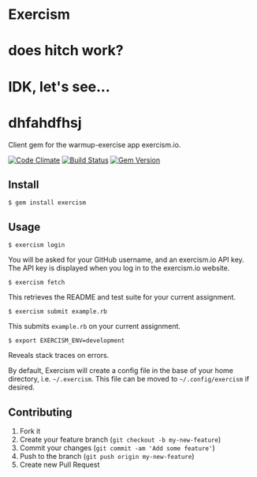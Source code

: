 # Exercism
# does hitch work?
# IDK, let's see...
# dhfahdfhsj

Client gem for the warmup-exercise app exercism.io.

[![Code Climate](https://codeclimate.com/github/kytrinyx/exercism.png)](https://codeclimate.com/github/kytrinyx/exercism)
[![Build Status](https://travis-ci.org/kytrinyx/exercism.png?branch=master)](https://travis-ci.org/kytrinyx/exercism)
[![Gem Version](https://badge.fury.io/rb/exercism.png)](https://rubygems.org/gems/exercism)

## Install

    $ gem install exercism

## Usage

    $ exercism login

You will be asked for your GitHub username, and an exercism.io API key. The
API key is displayed when you log in to the exercism.io website.

    $ exercism fetch

This retrieves the README and test suite for your current assignment.

    $ exercism submit example.rb

This submits `example.rb` on your current assignment.

    $ export EXERCISM_ENV=development

Reveals stack traces on errors.

By default, Exercism will create a config file in the base of your home directory, i.e. `~/.exercism`. This file can be moved to `~/.config/exercism` if desired.

## Contributing

1. Fork it
2. Create your feature branch (`git checkout -b my-new-feature`)
3. Commit your changes (`git commit -am 'Add some feature'`)
4. Push to the branch (`git push origin my-new-feature`)
5. Create new Pull Request

